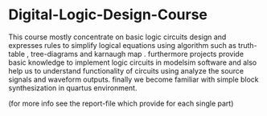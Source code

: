 # Digital-Logic-Design-Course
This course mostly concentrate on basic logic circuits design and expresses rules to simplify logical equations using algorithm such as truth-table , tree-diagrams and karnaugh map . furthermore projects provide basic knowledge to implement logic circuits in modelsim software and also help us to understand functionality of circuits using analyze the source signals and waveform outputs. finally we become familiar with simple block synthesization in quartus environment.

(for more info see the report-file which provide for each single part)


